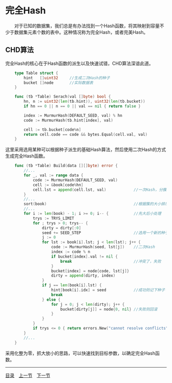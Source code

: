 # 完全Hash
　　对于已知的数据集，我们总是有办法找到一个Hash函数，将其映射到容量不少于数据集元素个数的表中。这种情况称为完全Hash，或者完美Hash。

## CHD算法
完全Hash的核心在于Hash函数的派生以及快速试错，CHD算法深谙此道。
```go
	type Table struct {
		hint   []uint32		//生成二次Hash的种子
		bucket []node		//实际数据表
	}

	func (tb *Table) Serach(val []byte) bool {
		hn, n := uint32(len(tb.hint)), uint32(len(tb.bucket))
		if hn == 0 || n == 0 || val == nil { return false }

		index := MurmurHash(DEFAULT_SEED, val) % hn
		code := MurmurHash(tb.hint[index], val)

		cell := tb.bucket[code%n]
		return cell.code == code && bytes.Equal(cell.val, val)
	}
```
这里采用选用某种可以根据种子派生的基础Hash算法，然后使用二次Hash的方式生成完全Hash函数。
```go
	func (tb *Table) Build(data [][]byte) error {
		//...
		for _, val := range data {
			code := MurmurHash(DEFAULT_SEED, val)
			cell := &book[code%hn]
			cell.lst = append(cell.lst, val)			//一次Hash，分簇
		}
		//...
		sort(book)										//根据簇的大小排序
		//...
		for i := len(book) - 1; i >= 0; i-- {			//先大后小处理
			trys := TRYS_LIMIT
			for ; trys > 0; trys-- {
				dirty = dirty[:0]
				seed += SEED_STEP						//选用一个新的种子试错
				j := 0
				for lst := book[i].lst; j < len(lst); j++ {
					code := MurmurHash(seed, lst[j])	//二次Hash
					index := code % n
					if bucket[index].val != nil {
						break							//冲突了，失败
					}
					bucket[index] = node{code, lst[j]}
					dirty = append(dirty, index)
				}
				if j == len(book[i].lst) {
					hint[book[i].idx] = seed			//成功则记下种子
					break
				} else {
					for j = 0; j < len(dirty); j++ {
						bucket[dirty[j]] = node{0, nil}	//失败则回滚
					}
				}
			}
			if trys <= 0 { return errors.New("cannot resolve conflicts") }
		}
		//...
	}
```
采用化整为零，抓大放小的思路，可以快速找到目标参数，以确定完全Hash函数。

---
[目录](../index.md)　[上一节](04-C.md)　[下一节](04.md)